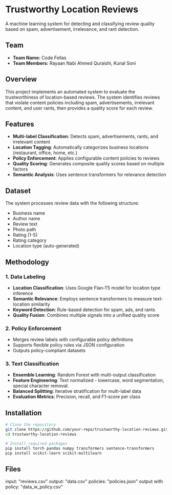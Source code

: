 # Trustworthy Location Reviews

A machine learning system for detecting and classifying review quality based on spam, advertisement, irrelevance, and rant detection.

## Team
- **Team Name:** Code Fellas
- **Team Members:** Rayaan Nabi Ahmed Quraishi, Kunal Soni

## Overview

This project implements an automated system to evaluate the trustworthiness of location-based reviews. The system identifies reviews that violate content policies including spam, advertisements, irrelevant content, and user rants, then provides a quality score for each review.

## Features

- **Multi-label Classification**: Detects spam, advertisements, rants, and irrelevant content
- **Location Tagging**: Automatically categorizes business locations (restaurant, office, home, etc.)
- **Policy Enforcement**: Applies configurable content policies to reviews
- **Quality Scoring**: Generates composite quality scores based on multiple factors
- **Semantic Analysis**: Uses sentence transformers for relevance detection

## Dataset

The system processes review data with the following structure:
- Business name
- Author name  
- Review text
- Photo path
- Rating (1-5)
- Rating category
- Location type (auto-generated)

## Methodology

### 1. Data Labeling
- **Location Classification**: Uses Google Flan-T5 model for location type inference
- **Semantic Relevance**: Employs sentence transformers to measure text-location similarity
- **Keyword Detection**: Rule-based detection for spam, ads, and rants
- **Quality Fusion**: Combines multiple signals into a unified quality score

### 2. Policy Enforcement
- Merges review labels with configurable policy definitions
- Supports flexible policy rules via JSON configuration
- Outputs policy-compliant datasets

### 3. Text Classification
- **Ensemble Learning**: Random Forest with multi-output classification
- **Feature Engineering**: Text normalized - lowercase, word segmentation, special character removal. 
- **Balanced Splitting**: Iterative stratification for multi-label data
- **Evaluation Metrics**: Precision, recall, and F1-score per class

## Installation

```bash
# Clone the repository
git clone https://github.com/your-repo/trustworthy-location-reviews.git
cd trustworthy-location-reviews

# Install required packages
pip install torch pandas numpy transformers sentence-transformers
pip install scikit-learn scikit-multilearn
```

## Files
input: "reviews.csv"
output: "data.csv"
policies: "policies.json"
output with policy: "data_w_policy.csv"
